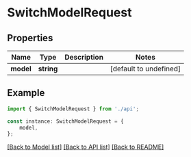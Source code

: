 # SwitchModelRequest


## Properties

Name | Type | Description | Notes
------------ | ------------- | ------------- | -------------
**model** | **string** |  | [default to undefined]

## Example

```typescript
import { SwitchModelRequest } from './api';

const instance: SwitchModelRequest = {
    model,
};
```

[[Back to Model list]](../README.md#documentation-for-models) [[Back to API list]](../README.md#documentation-for-api-endpoints) [[Back to README]](../README.md)
